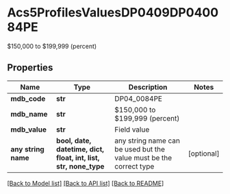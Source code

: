 # Acs5ProfilesValuesDP0409DP040084PE

$150,000 to $199,999 (percent)

## Properties
Name | Type | Description | Notes
------------ | ------------- | ------------- | -------------
**mdb_code** | **str** | DP04_0084PE | 
**mdb_name** | **str** | $150,000 to $199,999 (percent) | 
**mdb_value** | **str** | Field value | 
**any string name** | **bool, date, datetime, dict, float, int, list, str, none_type** | any string name can be used but the value must be the correct type | [optional]

[[Back to Model list]](../README.md#documentation-for-models) [[Back to API list]](../README.md#documentation-for-api-endpoints) [[Back to README]](../README.md)


